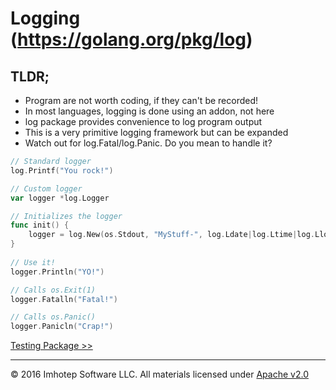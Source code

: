 # Logging (https://golang.org/pkg/log)

## TLDR;
* Program are not worth coding, if they can't be recorded!
* In most languages, logging is done using an addon, not here
* log package provides convenience to log program output
* This is a very primitive logging framework but can be expanded
* Watch out for log.Fatal/log.Panic. Do you mean to handle it?

```go
// Standard logger
log.Printf("You rock!")

// Custom logger
var logger *log.Logger

// Initializes the logger
func init() {
    logger = log.New(os.Stdout, "MyStuff-", log.Ldate|log.Ltime|log.Llongfile|log.LUTC)
}
	
// Use it!
logger.Println("YO!")

// Calls os.Exit(1)
logger.Fatalln("Fatal!")

// Calls os.Panic()
logger.Panicln("Crap!")
```

[Testing Package >>](1.07_testing.md)

---
© 2016 Imhotep Software LLC. All materials licensed under [Apache v2.0](http://www.apache.org/licenses/LICENSE-2.0) 